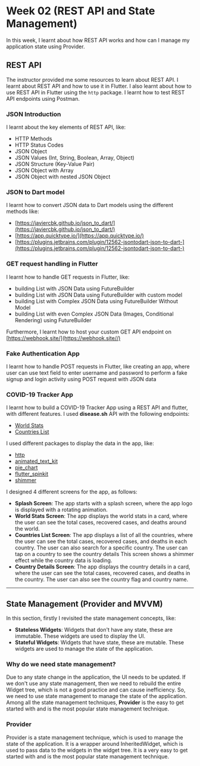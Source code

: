 # Week 02 (REST API and State Management)

In this week, I learnt about how REST API works and how can I manage my application state using Provider.

## REST API

The instructor provided me some resources to learn about REST API. I learnt about REST API and how to use it in Flutter. I also learnt about how to use REST API in Flutter using the `http` package. I learnt how to test REST API endpoints using Postman.

### JSON Introduction

I learnt about the key elements of REST API, like:

- HTTP Methods
- HTTP Status Codes
- JSON Object
- JSON Values (Int, String, Boolean, Array, Object)
- JSON Structure (Key-Value Pair)
- JSON Object with Array
- JSON Object with nested JSON Object

### JSON to Dart model

I learnt how to convert JSON data to Dart models using the different methods like:

- [https://javiercbk.github.io/json_to_dart/](https://javiercbk.github.io/json_to_dart/)
- [https://app.quicktype.io/](https://app.quicktype.io/)
- [https://plugins.jetbrains.com/plugin/12562-jsontodart-json-to-dart-](https://plugins.jetbrains.com/plugin/12562-jsontodart-json-to-dart-)

### GET request handling in Flutter

I learnt how to handle GET requests in Flutter, like:

- building List with JSON Data using FutureBuilder
- building List with JSON Data using FutureBuilder with custom model
- building List with Complex JSON Data using FutureBuilder Without Model
- building List with even Complex JSON Data (Images, Conditional Rendering) using FutureBuilder

Furthermore, I learnt how to host your custom GET API endpoint on [https://webhook.site/](https://webhook.site//)

### Fake Authentication App

I learnt how to handle POST requests in Flutter, like creating an app, where user can use text field to enter username and password to perform a fake signup and login activity using POST request with JSON data

### COVID-19 Tracker App

I learnt how to build a COVID-19 Tracker App using a REST API and flutter, with different features. I used **disease.sh** API with the following endpoints:

- [World Stats](https://disease.sh/v3/covid-19/all)
- [Countries List](https://disease.sh/v3/covid-19/countries)

I used different packages to display the data in the app, like:

- [http](https://pub.dev/packages/http)
- [animated_text_kit](https://pub.dev/packages/animated_text_kit)
- [pie_chart](https://pub.dev/packages/pie_chart)
- [flutter_spinkit](https://pub.dev/packages/flutter_spinkit)
- [shimmer](https://pub.dev/packages/shimmer)

I designed 4 different screens for the app, as follows:

- **Splash Screen**: The app starts with a splash screen, where the app logo is displayed with a rotating animation.
- **World Stats Screen**: The app displays the world stats in a card, where the user can see the total cases, recovered cases, and deaths around the world.
- **Countries List Screen**: The app displays a list of all the countries, where the user can see the total cases, recovered cases, and deaths in each country. The user can also search for a specific country. The user can tap on a country to see the country details This screen shows a shimmer effect while the country data is loading.
- **Country Details Screen**: The app displays the country details in a card, where the user can see the total cases, recovered cases, and deaths in the country. The user can also see the country flag and country name.

---

## State Management (Provider and MVVM)

In this section, firstly I revisited the state management concepts, like:

- **Stateless Widgets**: Widgets that don't have any state, these are immutable. These widgets are used to display the UI.
- **Stateful Widgets**: Widgets that have state, these are mutable. These widgets are used to manage the state of the application.

### Why do we need state management?

Due to any state change in the application, the UI needs to be updated. If we don't use any state management, then we need to rebuild the entire Widget tree, which is not a good practice and can cause inefficiency. So, we need to use state management to manage the state of the application. Among all the state management techniques, **Provider** is the easy to get started with and is the most popular state management technique.

### Provider

Provider is a state management technique, which is used to manage the state of the application. It is a wrapper around InheritedWidget, which is used to pass data to the widgets in the widget tree. It is a very easy to get started with and is the most popular state management technique.
